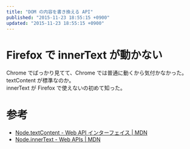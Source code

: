```yaml
---
title: "DOM の内容を書き換える API"
published: "2015-11-23 18:55:15 +0900"
updated: "2015-11-23 18:55:15 +0900"
---
```


# Firefox で innerText が動かない

Chrome でばっかり見てて、Chrome では普通に動くから気付かなかった。  
textContent が標準なのか。  
innerText が Firefox で使えないの初めて知った。

# 参考

- [Node.textContent - Web API インターフェイス | MDN](https://developer.mozilla.org/ja/docs/Web/API/Node/textContent)
- [Node.innerText - Web APIs | MDN](https://developer.mozilla.org/en-US/docs/Web/API/Node/innerText)
